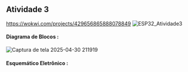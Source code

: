 ## Atividade 3
https://wokwi.com/projects/429656865888078849
![ESP32_Atividade3](https://github.com/user-attachments/assets/05145434-76c4-4580-bb17-b3bb1219e5ba)

#### Diagrama de Blocos :

![Captura de tela 2025-04-30 211919](https://github.com/user-attachments/assets/575c8df8-b5d3-4dda-8b08-3538cdbd315c)

#### Esquemático Eletrônico :
